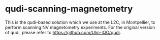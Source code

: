 # qudi-scanning-magnetometry

This is the qudi-based solution which we use at the L2C, in Montpellier, to perform scanning NV magnetometry experiments. For the original version of qudi, please refer to https://github.com/Ulm-IQO/qudi.